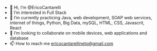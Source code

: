 - 👋 Hi, I’m @EricoCantarelli
- 👀 I’m interested in Full Stack
- 🌱 I’m currently practicing Java, web development, SOAP web services, internet of things, Python, Big Data, mySQL, HTML, CSS, Javascrit, React
- 💞️ I’m looking to collaborate on mobile devices, web applications and database
- 📫 How to reach me ericocantarellineto@gmail.com

<!---
EricoCantarelli/EricoCantarelli is a ✨ special ✨ repository because its `README.md` (this file) appears on your GitHub profile.
You can click the Preview link to take a look at your changes.
--->
